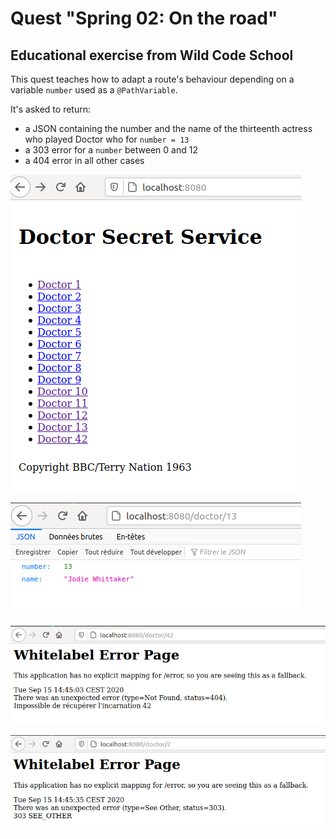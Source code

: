 # Quest "Spring 02: On the road"

## Educational exercise from Wild Code School

This quest teaches how to adapt a route's behaviour depending on a variable <code>number</code> used as a <code>@PathVariable</code>. 

It's asked to return:
- a JSON containing the number and the name of the thirteenth actress who played Doctor who for <code>number = 13</code>
- a 303 error for a <code>number</code> between 0 and 12
- a 404 error in all other cases


![screen capture](https://github.com/0reldev/quest-spring-route/blob/master/screen-capture-1.png)

![screen capture](https://github.com/0reldev/quest-spring-route/blob/master/screen-capture-2.png)

![screen capture](https://github.com/0reldev/quest-spring-route/blob/master/screen-capture-3.png)

![screen capture](https://github.com/0reldev/quest-spring-route/blob/master/screen-capture-4.png)

